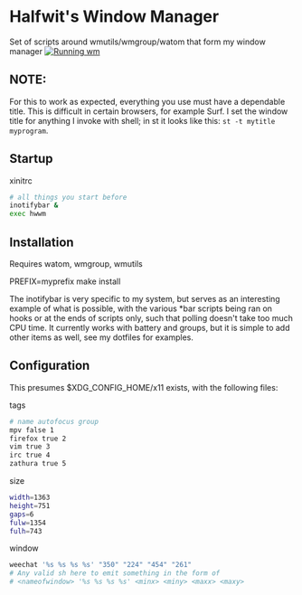 # Halfwit's Window Manager
Set of scripts around wmutils/wmgroup/watom that form my window manager
[![Running wm](http://img.youtube.com/vi/MSIjqTgtj2c/0.jpg)](https://www.youtube.com/watch?v=MSIjqTgtj2c)

## NOTE:
For this to work as expected, everything you use must have a dependable title.
This is difficult in certain browsers, for example Surf.
I set the window title for anything I invoke with shell; in st it looks like this: `st -t mytitle myprogram`.

## Startup

xinitrc
```sh
# all things you start before
inotifybar &
exec hwwm
```

## Installation
Requires watom, wmgroup, wmutils

PREFIX=myprefix make install

The inotifybar is very specific to my system, but serves as an interesting example of what is possible, with the various \*bar scripts being ran on hooks or at the ends of scripts only, such that polling doesn't take too much CPU time. 
It currently works with battery and groups, but it is simple to add other items as well, see my dotfiles for examples.

## Configuration
This presumes $XDG_CONFIG_HOME/x11 exists, with the following files: 

tags
```sh
# name autofocus group
mpv false 1
firefox true 2
vim true 3
irc true 4
zathura true 5
``` 

size 
```sh
width=1363
height=751
gaps=6
fulw=1354
fulh=743
```

window
```sh
weechat '%s %s %s %s' "350" "224" "454" "261"
# Any valid sh here to emit something in the form of
# <nameofwindow> '%s %s %s %s' <minx> <miny> <maxx> <maxy>
```
